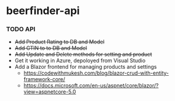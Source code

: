 # beerfinder-api

### TODO API
* ~~Add Product Rating to DB and Model~~
* ~~Add GTIN to to DB and Model~~
* ~~Add Update and Delete methods for setting and product~~
* Get it working in Azure, depoloyed from Visual Studio
* Add a Blazor frontend for managing products and settings
  * https://codewithmukesh.com/blog/blazor-crud-with-entity-framework-core/
  * https://docs.microsoft.com/en-us/aspnet/core/blazor/?view=aspnetcore-5.0
